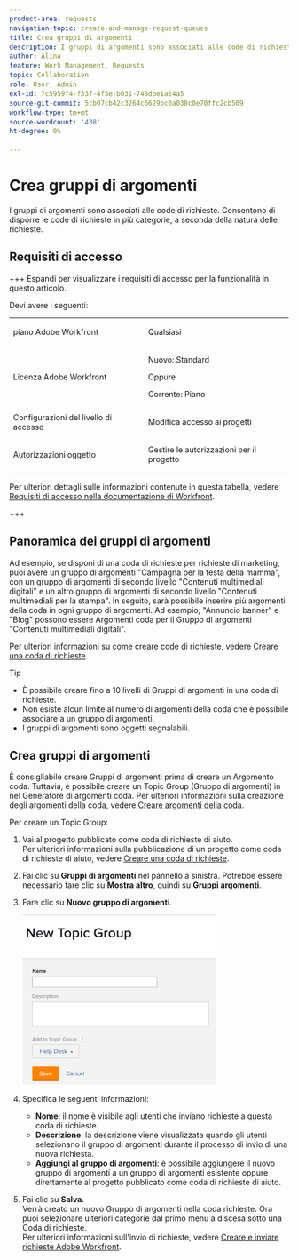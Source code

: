 ```yaml
---
product-area: requests
navigation-topic: create-and-manage-request-queues
title: Crea gruppi di argomenti
description: I gruppi di argomenti sono associati alle code di richieste. Consentono di disporre le code di richieste in più categorie, a seconda della natura delle richieste.
author: Alina
feature: Work Management, Requests
topic: Collaboration
role: User, Admin
exl-id: 7c5959f4-f33f-4f5e-b031-748dbe1a24a5
source-git-commit: 5cb07cb42c3264c6629bc0a038c0e70ffc2cb509
workflow-type: tm+mt
source-wordcount: '438'
ht-degree: 0%

---
```


# Crea gruppi di argomenti

<!-- Audited: 2/2024 -->

I gruppi di argomenti sono associati alle code di richieste. Consentono di disporre le code di richieste in più categorie, a seconda della natura delle richieste.

## Requisiti di accesso

+++ Espandi per visualizzare i requisiti di accesso per la funzionalità in questo articolo.

Devi avere i seguenti:

<table style="table-layout:auto"> 
 <col> 
 <col> 
 <tbody> 
  <tr> 
   <td role="rowheader">piano Adobe Workfront</td> 
   <td> <p>Qualsiasi </p> </td> 
  </tr> 
  <tr> 
   <td role="rowheader"> <p role="rowheader">Licenza Adobe Workfront</p> </td> 
   <td>   
      <p>Nuovo: Standard</p>
      <p>Oppure</p> 
      <p>Corrente: Piano</p>
 </td> 
  </tr> 
  <tr> 
   <td role="rowheader">Configurazioni del livello di accesso</td> 
   <td> <p>Modifica accesso ai progetti</p> </td> 
  </tr> 
  <tr> 
   <td role="rowheader">Autorizzazioni oggetto</td> 
   <td> <p> Gestire le autorizzazioni per il progetto</p> </td> 
  </tr> 
 </tbody> 
</table>

Per ulteriori dettagli sulle informazioni contenute in questa tabella, vedere [Requisiti di accesso nella documentazione di Workfront](/help/quicksilver/administration-and-setup/add-users/access-levels-and-object-permissions/access-level-requirements-in-documentation.md).

+++

## Panoramica dei gruppi di argomenti

Ad esempio, se disponi di una coda di richieste per richieste di marketing, puoi avere un gruppo di argomenti &quot;Campagna per la festa della mamma&quot;, con un gruppo di argomenti di secondo livello &quot;Contenuti multimediali digitali&quot; e un altro gruppo di argomenti di secondo livello &quot;Contenuti multimediali per la stampa&quot;. In seguito, sarà possibile inserire più argomenti della coda in ogni gruppo di argomenti. Ad esempio, &quot;Annuncio banner&quot; e &quot;Blog&quot; possono essere Argomenti coda per il Gruppo di argomenti &quot;Contenuti multimediali digitali&quot;.

Per ulteriori informazioni su come creare code di richieste, vedere [Creare una coda di richieste](../../../manage-work/requests/create-and-manage-request-queues/create-request-queue.md).

>[!TIP]
>
>* È possibile creare fino a 10 livelli di Gruppi di argomenti in una coda di richieste.
>* Non esiste alcun limite al numero di argomenti della coda che è possibile associare a un gruppo di argomenti.
>* I gruppi di argomenti sono oggetti segnalabili.
>

## Crea gruppi di argomenti

È consigliabile creare Gruppi di argomenti prima di creare un Argomento coda. Tuttavia, è possibile creare un Topic Group (Gruppo di argomenti) in nel Generatore di argomenti coda. Per ulteriori informazioni sulla creazione degli argomenti della coda, vedere [Creare argomenti della coda](../../../manage-work/requests/create-and-manage-request-queues/create-queue-topics.md).

Per creare un Topic Group:

1. Vai al progetto pubblicato come coda di richieste di aiuto.\
   Per ulteriori informazioni sulla pubblicazione di un progetto come coda di richieste di aiuto, vedere [Creare una coda di richieste](../../../manage-work/requests/create-and-manage-request-queues/create-request-queue.md).

1. Fai clic su **Gruppi di argomenti** nel pannello a sinistra. Potrebbe essere necessario fare clic su **Mostra altro**, quindi su **Gruppi argomenti**.
1. Fare clic su **Nuovo gruppo di argomenti**.

   ![](assets/new-topic-group-box-nwe-350x306.png)

1. Specifica le seguenti informazioni:

   * **Nome**: il nome è visibile agli utenti che inviano richieste a questa coda di richieste.
   * **Descrizione**: la descrizione viene visualizzata quando gli utenti selezionano il gruppo di argomenti durante il processo di invio di una nuova richiesta.
   * **Aggiungi al gruppo di argomenti**: è possibile aggiungere il nuovo gruppo di argomenti a un gruppo di argomenti esistente oppure direttamente al progetto pubblicato come coda di richieste di aiuto.

1. Fai clic su **Salva**.\
   Verrà creato un nuovo Gruppo di argomenti nella coda richieste. Ora puoi selezionare ulteriori categorie dal primo menu a discesa sotto una Coda di richieste.\
   Per ulteriori informazioni sull&#39;invio di richieste, vedere [Creare e inviare richieste Adobe Workfront](../../../manage-work/requests/create-requests/create-submit-requests.md).
